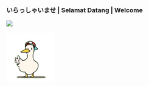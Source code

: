 ### いらっしゃいませ | Selamat Datang | Welcome

<a target="_blank" href="https://github.com/DaGamerFiles"><img src="https://komarev.com/ghpvc/?username=dagamerfiles&color=orange&style=flat"/></a>

<a target="_blank" href="https://www.youtube.com/watch?v=ReEgXh-wURs"><img src="/img/shubashuba.gif" width="128" height="auto"/></a>
